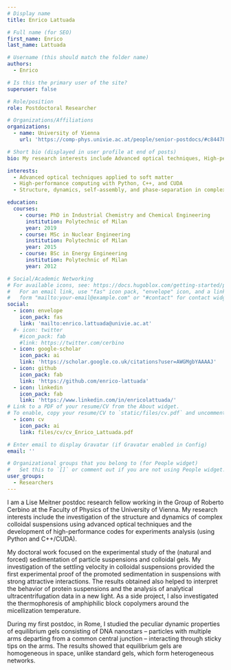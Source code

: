 ```yaml
---
# Display name
title: Enrico Lattuada

# Full name (for SEO)
first_name: Enrico
last_name: Lattuada

# Username (this should match the folder name)
authors:
  - Enrico

# Is this the primary user of the site?
superuser: false

# Role/position
role: Postdoctoral Researcher

# Organizations/Affiliations
organizations:
  - name: University of Vienna
    url: 'https://comp-phys.univie.ac.at/people/senior-postdocs/#c844788'

# Short bio (displayed in user profile at end of posts)
bio: My research interests include Advanced optical techniques, High-performance computing and soft matter.

interests:
  - Advanced optical techniques applied to soft matter
  - High-performance computing with Python, C++, and CUDA
  - Structure, dynamics, self-assembly, and phase-separation in complex fluids

education:
  courses:
    - course: PhD in Industrial Chemistry and Chemical Engineering
      institution: Polytechnic of Milan
      year: 2019
    - course: MSc in Nuclear Engineering
      institution: Polytechnic of Milan
      year: 2015
    - course: BSc in Energy Engineering
      institution: Polytechnic of Milan
      year: 2012

# Social/Academic Networking
# For available icons, see: https://docs.hugoblox.com/getting-started/page-builder/#icons
#   For an email link, use "fas" icon pack, "envelope" icon, and a link in the
#   form "mailto:your-email@example.com" or "#contact" for contact widget.
social:
  - icon: envelope
    icon_pack: fas
    link: 'mailto:enrico.lattuada@univie.ac.at'
  #- icon: twitter
    #icon_pack: fab
    #link: https://twitter.com/cerbino
  - icon: google-scholar
    icon_pack: ai
    link: 'https://scholar.google.co.uk/citations?user=AWGMgbYAAAAJ'
  - icon: github
    icon_pack: fab
    link: 'https://github.com/enrico-lattuada'
  - icon: linkedin
    icon_pack: fab
    link: 'https://www.linkedin.com/in/enricolattuada/'
# Link to a PDF of your resume/CV from the About widget.
# To enable, copy your resume/CV to `static/files/cv.pdf` and uncomment the lines below.
  - icon: cv
    icon_pack: ai
    link: files/cv/cv_Enrico_Lattuada.pdf

# Enter email to display Gravatar (if Gravatar enabled in Config)
email: ''

# Organizational groups that you belong to (for People widget)
#   Set this to `[]` or comment out if you are not using People widget.
user_groups:
  - Researchers
---
```


I am a Lise Meitner postdoc research fellow working in the Group of Roberto Cerbino at the Faculty of Physics of the University of Vienna. My research interests include the investigation of the structure and dynamics of complex colloidal suspensions using advanced optical techniques and the development of high-performance codes for experiments analysis (using Python and C++/CUDA).

My doctoral work focused on the experimental study of the (natural and forced) sedimentation of particle suspensions and colloidal gels. My investigation of the settling velocity in colloidal suspensions provided the first experimental proof of the promoted sedimentation in suspensions with strong attractive interactions. The results obtained also helped to interpret the behavior of protein suspensions and the analysis of analytical ultracentrifugation data in a new light. As a side project, I also investigated the thermophoresis of amphiphilic block copolymers around the micellization temperature.

During my first postdoc, in Rome, I studied the peculiar dynamic properties of equilibrium gels consisting of DNA nanostars – particles with multiple arms departing from a common central junction – interacting through sticky tips on the arms. The results showed that equilibrium gels are homogeneous in space, unlike standard gels, which form heterogeneous networks.


